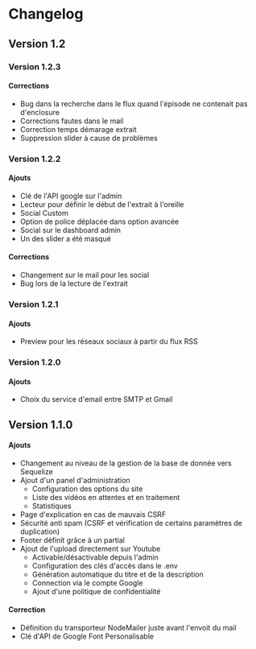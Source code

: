 # Changelog
## Version 1.2
### Version 1.2.3
#### Corrections
- Bug dans la recherche dans le flux quand l'épisode ne contenait pas d'enclosure
- Corrections fautes dans le mail
- Correction temps démarage extrait
- Suppression slider à cause de problèmes

### Version 1.2.2
#### Ajouts
- Clé de l'API google sur l'admin
- Lecteur pour définir le début de l'extrait à l'oreille
- Social Custom
- Option de police déplacée dans option avancée
- Social sur le dashboard admin
- Un des slider a été masqué

#### Corrections
- Changement sur le mail pour les social
- Bug lors de la lecture de l'extrait

### Version 1.2.1
#### Ajouts
- Preview pour les réseaux sociaux à partir du flux RSS

### Version 1.2.0
#### Ajouts
- Choix du service d'email entre SMTP et Gmail

## Version 1.1.0
#### Ajouts
- Changement au niveau de la gestion de la base de donnée vers Sequelize
- Ajout d'un panel d'administration
  - Configuration des options du site
  - Liste des vidéos en attentes et en traitement
  - Statistiques
- Page d'explication en cas de mauvais CSRF
- Sécurité anti spam (CSRF et vérification de certains paramètres de duplication)
- Footer définit grâce à un partial
- Ajout de l'upload directement sur Youtube
  - Activable/désactivable depuis l'admin
  - Configuration des clés d'accès dans le .env
  - Génération automatique du titre et de la description
  - Connection via le compte Google
  - Ajout d'une politique de confidentialité

#### Correction
- Définition du transporteur NodeMailer juste avant l'envoit du mail
- Clé d'API de Google Font Personalisable